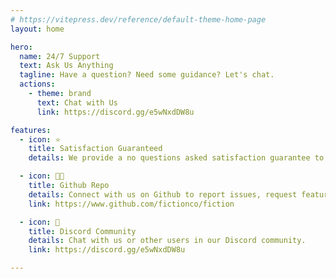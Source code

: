 ```yaml
---
# https://vitepress.dev/reference/default-theme-home-page
layout: home

hero:
  name: 24/7 Support
  text: Ask Us Anything
  tagline: Have a question? Need some guidance? Let's chat.
  actions:
    - theme: brand
      text: Chat with Us
      link: https://discord.gg/e5wNxdDW8u

features:
  - icon: ⭐️
    title: Satisfaction Guaranteed
    details: We provide a no questions asked satisfaction guarantee to paying customers.

  - icon: 🧑‍💻
    title: Github Repo
    details: Connect with us on Github to report issues, request features, or contribute to the project.
    link: https://www.github.com/fictionco/fiction

  - icon: 💬
    title: Discord Community
    details: Chat with us or other users in our Discord community.
    link: https://discord.gg/e5wNxdDW8u

---
```

